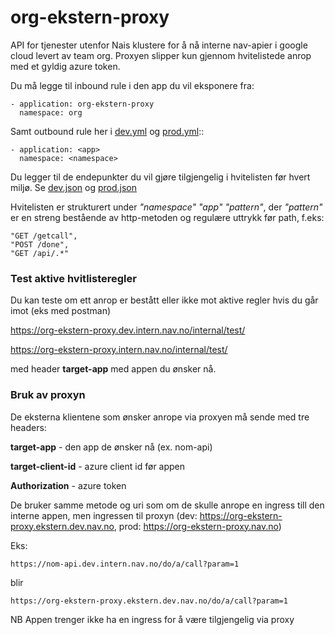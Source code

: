 # org-ekstern-proxy
API for tjenester utenfor Nais klustere for å nå interne nav-apier i google cloud levert av team org.
Proxyen slipper kun gjennom hvitelistede anrop med et gyldig azure token.

Du må legge til inbound rule i den app du vil eksponere fra:
```
- application: org-ekstern-proxy
  namespace: org
```
Samt outbound rule her i [dev.yml](https://github.com/navikt/org-ekstern-proxy/blob/master/.nais/dev.yaml) og [prod.yml](https://github.com/navikt/org-ekstern-proxy/blob/master/.nais/prod.yaml)::
```
- application: <app>
  namespace: <namespace>
```

Du legger til de endepunkter du vil gjøre tilgjengelig i hvitelisten før hvert miljø. Se
[dev.json](https://github.com/navikt/org-ekstern-proxy/blob/master/src/main/resources/whitelist/dev.json)
og
[prod.json](https://github.com/navikt/org-ekstern-proxy/blob/master/src/main/resources/whitelist/dev.json)

Hvitelisten er strukturert under *"namespace"* *"app"* *"pattern"*, der *"pattern"* er en streng bestående av http-metoden og regulære uttrykk før path, f.eks:
```
"GET /getcall",
"POST /done",
"GET /api/.*"
```

### Test aktive hvitlisteregler
Du kan teste om ett anrop er bestått eller ikke mot aktive regler hvis du går imot (eks med postman)

https://org-ekstern-proxy.dev.intern.nav.no/internal/test/<uri-du-vil-testa>

https://org-ekstern-proxy.intern.nav.no/internal/test/<uri-du-vil-testa>

med header **target-app** med appen du ønsker nå.

### Bruk av proxyn

De eksterna klientene som ønsker anrope via proxyen må sende med tre headers:

**target-app** - den app de ønsker nå (ex. nom-api)

**target-client-id** - azure client id før appen

**Authorization** - azure token

De bruker samme metode og uri som om de skulle anrope en ingress till den interne appen, men ingressen til proxyn (dev: https://org-ekstern-proxy.ekstern.dev.nav.no, prod: https://org-ekstern-proxy.nav.no)

Eks:


```
https://nom-api.dev.intern.nav.no/do/a/call?param=1
```
blir
```
https://org-ekstern-proxy.ekstern.dev.nav.no/do/a/call?param=1
```
NB Appen trenger ikke ha en ingress for å være tilgjengelig via proxy